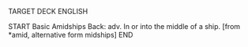 TARGET DECK
ENGLISH

START
Basic
Amidships
Back: adv. In or into the middle of a ship. [from *amid, alternative form midships]
END
